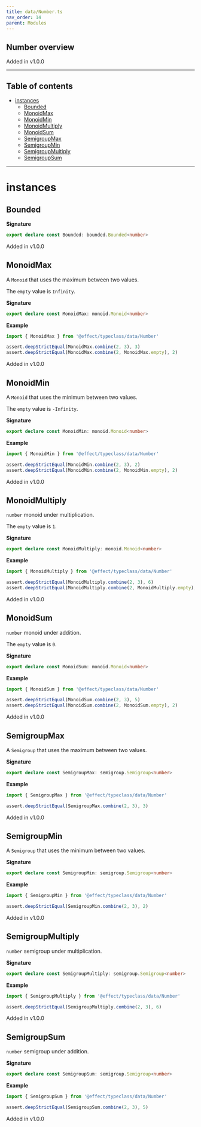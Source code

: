 ```yaml
---
title: data/Number.ts
nav_order: 14
parent: Modules
---
```


## Number overview

Added in v1.0.0

---

<h2 class="text-delta">Table of contents</h2>

- [instances](#instances)
  - [Bounded](#bounded)
  - [MonoidMax](#monoidmax)
  - [MonoidMin](#monoidmin)
  - [MonoidMultiply](#monoidmultiply)
  - [MonoidSum](#monoidsum)
  - [SemigroupMax](#semigroupmax)
  - [SemigroupMin](#semigroupmin)
  - [SemigroupMultiply](#semigroupmultiply)
  - [SemigroupSum](#semigroupsum)

---

# instances

## Bounded

**Signature**

```ts
export declare const Bounded: bounded.Bounded<number>
```

Added in v1.0.0

## MonoidMax

A `Monoid` that uses the maximum between two values.

The `empty` value is `Infinity`.

**Signature**

```ts
export declare const MonoidMax: monoid.Monoid<number>
```

**Example**

```ts
import { MonoidMax } from '@effect/typeclass/data/Number'

assert.deepStrictEqual(MonoidMax.combine(2, 3), 3)
assert.deepStrictEqual(MonoidMax.combine(2, MonoidMax.empty), 2)
```

Added in v1.0.0

## MonoidMin

A `Monoid` that uses the minimum between two values.

The `empty` value is `-Infinity`.

**Signature**

```ts
export declare const MonoidMin: monoid.Monoid<number>
```

**Example**

```ts
import { MonoidMin } from '@effect/typeclass/data/Number'

assert.deepStrictEqual(MonoidMin.combine(2, 3), 2)
assert.deepStrictEqual(MonoidMin.combine(2, MonoidMin.empty), 2)
```

Added in v1.0.0

## MonoidMultiply

`number` monoid under multiplication.

The `empty` value is `1`.

**Signature**

```ts
export declare const MonoidMultiply: monoid.Monoid<number>
```

**Example**

```ts
import { MonoidMultiply } from '@effect/typeclass/data/Number'

assert.deepStrictEqual(MonoidMultiply.combine(2, 3), 6)
assert.deepStrictEqual(MonoidMultiply.combine(2, MonoidMultiply.empty), 2)
```

Added in v1.0.0

## MonoidSum

`number` monoid under addition.

The `empty` value is `0`.

**Signature**

```ts
export declare const MonoidSum: monoid.Monoid<number>
```

**Example**

```ts
import { MonoidSum } from '@effect/typeclass/data/Number'

assert.deepStrictEqual(MonoidSum.combine(2, 3), 5)
assert.deepStrictEqual(MonoidSum.combine(2, MonoidSum.empty), 2)
```

Added in v1.0.0

## SemigroupMax

A `Semigroup` that uses the maximum between two values.

**Signature**

```ts
export declare const SemigroupMax: semigroup.Semigroup<number>
```

**Example**

```ts
import { SemigroupMax } from '@effect/typeclass/data/Number'

assert.deepStrictEqual(SemigroupMax.combine(2, 3), 3)
```

Added in v1.0.0

## SemigroupMin

A `Semigroup` that uses the minimum between two values.

**Signature**

```ts
export declare const SemigroupMin: semigroup.Semigroup<number>
```

**Example**

```ts
import { SemigroupMin } from '@effect/typeclass/data/Number'

assert.deepStrictEqual(SemigroupMin.combine(2, 3), 2)
```

Added in v1.0.0

## SemigroupMultiply

`number` semigroup under multiplication.

**Signature**

```ts
export declare const SemigroupMultiply: semigroup.Semigroup<number>
```

**Example**

```ts
import { SemigroupMultiply } from '@effect/typeclass/data/Number'

assert.deepStrictEqual(SemigroupMultiply.combine(2, 3), 6)
```

Added in v1.0.0

## SemigroupSum

`number` semigroup under addition.

**Signature**

```ts
export declare const SemigroupSum: semigroup.Semigroup<number>
```

**Example**

```ts
import { SemigroupSum } from '@effect/typeclass/data/Number'

assert.deepStrictEqual(SemigroupSum.combine(2, 3), 5)
```

Added in v1.0.0
